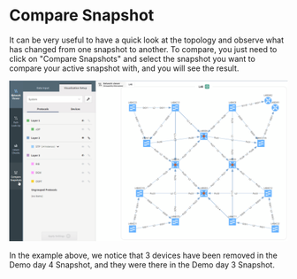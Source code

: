 # Compare Snapshot

It can be very useful to have a quick look at the topology and observe what has changed from one snapshot to another. To compare, you just need to click on "Compare Snapshots" and select the snapshot you want to compare your active snapshot with, and you will see the result.

![snap shoot comparison animated](snap_shoot_comparison_animated.gif)

In the example above, we notice that 3 devices have been removed in the Demo day 4 Snapshot, and they were there in the Demo day 3 Snapshot.
